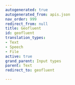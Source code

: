 ```yaml
---
autogenerated: true
autogenerated_from: apis.json
nav_order: 999
redirect_from: null
title: Geofluent
id: geofluent
translation_types:
- Text
- Speech
- File
active: true
grand_parent: Input types
parent: Text
redirect_to: geofluent

---
```


